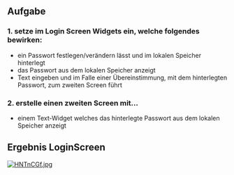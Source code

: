 ## Aufgabe

### 1. setze im Login Screen Widgets ein, welche folgendes bewirken:
  - ein Passwort festlegen/verändern lässt und im lokalen Speicher hinterlegt
  - das Passwort aus dem lokalen Speicher anzeigt
  - Text eingeben und im Falle einer Übereinstimmung, mit dem 
    hinterlegten Passwort, zum zweiten Screen führt

### 2. erstelle einen zweiten Screen mit...
  - einem Text-Widget welches das hinterlegte Passwort aus dem lokalen Speicher anzeigt



## Ergebnis LoginScreen

[![HNTnCGf.jpg](https://iili.io/HNTnCGf.jpg)](https://freeimage.host/de)
